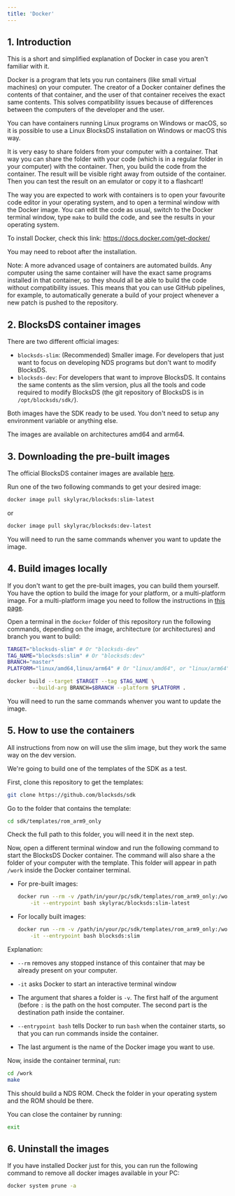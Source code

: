 ```yaml
---
title: 'Docker'
---
```


## 1. Introduction

This is a short and simplified explanation of Docker in case you aren't familiar
with it.

Docker is a program that lets you run containers (like small virtual machines)
on your computer. The creator of a Docker container defines the contents of that
container, and the user of that container receives the exact same contents.
This solves compatibility issues because of differences between the computers of
the developer and the user.

You can have containers running Linux programs on Windows or macOS, so it is
possible to use a Linux BlocksDS installation on Windows or macOS this way.

It is very easy to share folders from your computer with a container. That way
you can share the folder with your code (which is in a regular folder in your
computer) with the container. Then, you build the code from the container. The
result will be visible right away from outside of the container.  Then you can
test the result on an emulator or copy it to a flashcart!

The way you are expected to work with containers is to open your favourite code
editor in your operating system, and to open a terminal window with the Docker
image. You can edit the code as usual, switch to the Docker terminal window,
type `make` to build the code, and see the results in your operating system.

To install Docker, check this link: https://docs.docker.com/get-docker/

You may need to reboot after the installation.

Note: A more advanced usage of containers are automated builds. Any computer
using the same container will have the exact same programs installed in that
container, so they should all be able to build the code without compatibility
issues. This means that you can use GitHub pipelines, for example, to
automatically generate a build of your project whenever a new patch is pushed to
the repository.

## 2. BlocksDS container images

There are two different official images:

- `blocksds-slim`: (Recommended) Smaller image. For developers that just want to
  focus on developing NDS programs but don't want to modify BlocksDS.
- `blocksds-dev`: For developers that want to improve BlocksDS. It contains the
  same contents as the slim version, plus all the tools and code required to
  modify BlocksDS (the git repository of BlocksDS is in `/opt/blocksds/sdk/`).

Both images have the SDK ready to be used. You don't need to setup any
environment variable or anything else.

The images are available on architectures amd64 and arm64.

## 3. Downloading the pre-built images

The official BlocksDS container images are available
[here](https://hub.docker.com/r/skylyrac/blocksds).

Run one of the two following commands to get your desired image:

```bash
docker image pull skylyrac/blocksds:slim-latest
```

or


```bash
docker image pull skylyrac/blocksds:dev-latest
```

You will need to run the same commands whenver you want to update the image.

## 4. Build images locally

If you don't want to get the pre-built images, you can build them yourself. You
have the option to build the image for your platform, or a multi-platform image.
For a multi-platform image you need to follow the instructions in
[this page](https://docs.docker.com/desktop/containerd/#build-multi-platform-images).

Open a terminal in the `docker` folder of this repository run the following
commands, depending on the image, architecture (or architectures) and branch you
want to build:

```bash
TARGET="blocksds-slim" # Or "blocksds-dev"
TAG_NAME="blocksds:slim" # Or "blocksds:dev"
BRANCH="master"
PLATFORM="linux/amd64,linux/arm64" # Or "linux/amd64", or "linux/arm64"

docker build --target $TARGET --tag $TAG_NAME \
        --build-arg BRANCH=$BRANCH --platform $PLATFORM .
```

You will need to run the same commands whenver you want to update the image.

## 5. How to use the containers

All instructions from now on will use the slim image, but they work the same way
on the dev version.

We're going to build one of the templates of the SDK as a test.

First, clone this repository to get the templates:

```bash
git clone https://github.com/blocksds/sdk
```

Go to the folder that contains the template:

```bash
cd sdk/templates/rom_arm9_only
```

Check the full path to this folder, you will need it in the next step.

Now, open a different terminal window and run the following command to start the
BlocksDS Docker container. The command will also share a the folder of your
computer with the template. This folder will appear in path `/work` inside the
Docker container terminal.

- For pre-built images:

    ```bash
    docker run --rm -v /path/in/your/pc/sdk/templates/rom_arm9_only:/work \
        -it --entrypoint bash skylyrac/blocksds:slim-latest
    ```

- For locally built images:

    ```bash
    docker run --rm -v /path/in/your/pc/sdk/templates/rom_arm9_only:/work \
        -it --entrypoint bash blocksds:slim
    ```

Explanation:

- `--rm` removes any stopped instance of this container that may be already
  present on your computer.

- `-it` asks Docker to start an interactive terminal window

- The argument that shares a folder is `-v`. The first half of the argument
  (before `:` is the path on the host computer. The second part is the
  destination path inside the container.

- `--entrypoint bash` tells Docker to run `bash` when the container starts, so
  that you can run commands inside the container.

- The last argument is the name of the Docker image you want to use.

Now, inside the container terminal, run:

```bash
cd /work
make
```

This should build a NDS ROM. Check the folder in your operating system and the
ROM should be there.

You can close the container by running:

```bash
exit
```

## 6. Uninstall the images

If you have installed Docker just for this, you can run the following command to
remove all docker images available in your PC:

```bash
docker system prune -a
```

